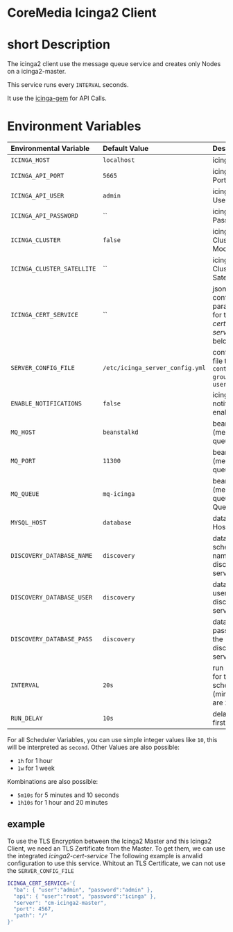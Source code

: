 
CoreMedia Icinga2 Client
========================

# short Description

The icinga2 client use the message queue service and creates only Nodes on a icinga2-master.

This service runs every `INTERVAL` seconds.

It use the [icinga-gem](https://rubygems.org/gems/icinga2) for API Calls.



# Environment Variables

| Environmental Variable             | Default Value        | Description                                                     |
| :--------------------------------- | :-------------       | :-----------                                                    |
| `ICINGA_HOST`                      | `localhost`          | icinga2 Host                                                    |
| `ICINGA_API_PORT`                  | `5665`               | icinga2 API Port                                                |
| `ICINGA_API_USER`                  | `admin`              | icinga2 API User                                                |
| `ICINGA_API_PASSWORD`              | ``                   | icinga2 API Password                                            |
| `ICINGA_CLUSTER`                   | `false`              | icinga2 Cluster Mode                                            |
| `ICINGA_CLUSTER_SATELLITE`         | ``                   | icinga2 Cluster Satellite                                       |
| `ICINGA_CERT_SERVICE`              | ``                   | json with configuration parameters for the used *certificate-server* (see below) |
| `SERVER_CONFIG_FILE`               | `/etc/icinga_server_config.yml` | configuration file to add `contact-groups` and `-users` |
| `ENABLE_NOTIFICATIONS`             | `false`              | icinga2 notification enabled                                    |
| `MQ_HOST`                          | `beanstalkd`         | beanstalkd (message queue) Host                                 |
| `MQ_PORT`                          | `11300`              | beanstalkd (message queue) Port                                 |
| `MQ_QUEUE`                         | `mq-icinga`          | beanstalkd (message queue) Queue                                |
| `MYSQL_HOST`                       | `database`           | database Host                                                   |
| `DISCOVERY_DATABASE_NAME`          | `discovery`          | database schema name for the discovery service                  |
| `DISCOVERY_DATABASE_USER`          | `discovery`          | database user for the discovery service                         |
| `DISCOVERY_DATABASE_PASS`          | `discovery`          | database password for the discovery service                     |
| `INTERVAL`                         | `20s`                | run interval for the scheduler (minimum are `20s`)              |
| `RUN_DELAY`                        | `10s`                | delay for the first run                                         |

For all Scheduler Variables, you can use simple integer values like `10`, this will be interpreted as `second`.
Other Values are also possible:
  - `1h` for 1 hour
  - `1w` for 1 week

Kombinations are also possible:
  - `5m10s` for 5 minutes and 10 seconds
  - `1h10s` for 1 hour and 20 minutes



## example

To use the TLS Encryption between the Icinga2 Master and this Icinga2 Client, we need an TLS Zertificate from the Master.
To get them, we can use the integrated *icinga2-cert-service*
The following example is anvalid configuration to use this service.
Whitout an TLS Certificate, we can not use the `SERVER_CONFIG_FILE`

```bash
ICINGA_CERT_SERVICE='{
  "ba": { "user":"admin", "password":"admin" },
  "api": { "user":"root", "password":"icinga" },
  "server": "cm-icinga2-master",
  "port": 4567,
  "path": "/"
}'
```
